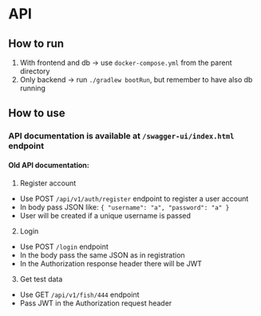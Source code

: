 # API
## How to run
1. With frontend and db → use `docker-compose.yml` from the parent directory
2. Only backend → run `./gradlew bootRun`, but remember to have also db running

## How to use
### API documentation is available at `/swagger-ui/index.html` endpoint

#### Old API documentation:
1. Register account
- Use POST `/api/v1/auth/register` endpoint to register a user account
- In body pass JSON like: ```{
    "username": "a",
    "password": "a"
}```
- User will be created if a unique username is passed

2. Login
- Use POST `/login` endpoint
- In the body pass the same JSON as in registration
- In the Authorization response header there will be JWT

3. Get test data
- Use GET `/api/v1/fish/444` endpoint
- Pass JWT in the Authorization request header
